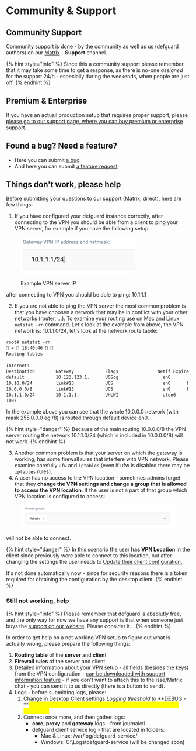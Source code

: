 # Community & Support

## Community Support

Community support is done - by the community as well as us (defguard authors) on our [Matrix](https://matrix.to/#/#defguard:teonite.com) - **Support** channel.

{% hint style="info" %}
Since this a community support please remember that it may take some time to get a response, as there is no-one _assigned_ for the support 24/h - especially during the weekends, when people are just off.
{% endhint %}

## Premium & Enterprise&#x20;

If you have an actuail production setup that requires proper support, please  [please go to our support page, where you can buy  premium or enterprise](https://defguard.net/pricing/) support.

## Found a bug? Need a feature?

* Here you can submit [a bug](https://github.com/DefGuard/defguard/issues/new?assignees=\&labels=bug\&projects=\&template=bug\_report.md\&title=)
* And here you can submit [a feature request](https://github.com/DefGuard/defguard/issues/new?assignees=\&labels=feature\&projects=\&template=feature\_request.md\&title=)

## Things don't work, please help

Before submitting your questions to our support (Matrix, direct), here are few things:

1. If you have configured your defguard instance correctly, after connecting to the VPN you should be able from a client to ping your VPN server, for example if you have the following setup:

<figure><img src="../.gitbook/assets/Screenshot 2024-03-24 at 18.36.43.png" alt="" width="313"><figcaption><p>Example VPN server IP</p></figcaption></figure>

after connecting to VPN you should be able to ping: 10.1.1.1

2. If you are not able to ping the VPN server the most common problem is that you have choosen a network that may be in conflict with your other networks (router, ...). To examine your routing use on Mac and Linux `netstat -rn` command. Let's look at the example from above, the VPN network is: 10.1.1.0/24, let's look at the network route tabile:

```
root# netstat -rn                                                                                                                                          ✔  18:40:46  
Routing tables

Internet:
Destination        Gateway            Flags               Netif Expire
default            10.123.123.1.      UGScg                 en0
10.10.0/24         link#13            UCS                   en0      !
10.0.0.0/8         link#13            UCS                   en0      !
10.1.1.0/24        10.1.1.1.          UHLWI                 utun6  1007
```

In the example above you can see that the whole 10.0.0.0 network (with mask 255.0.0.0 eg /8) is routed through default device en0.

{% hint style="danger" %}
Because of the main routing 10.0.0.0/8 the VPN server routing the network 10.1.1.0/24 (which is included in 10.0.0.0/8) will not work.
{% endhint %}

3. Another common problem is that your server on which the gateway is working, has some firewall rules that interfere with VPN network. Please examine carefully  `ufw` and `iptables` (even if ufw is disabled there may be `iptables` rules).
4. A user has no access to the VPN location - sometimes admins forget that they **change the VPN settings and change a group that is allowed to access the VPN location**. If the user is not a part of that group which VPN location is configured to access:

<figure><img src="../.gitbook/assets/Screenshot 2024-03-24 at 19.44.57.png" alt=""><figcaption></figcaption></figure>

will not be able to connect.

{% hint style="danger" %}
In this scenario the user **has VPN Location** in the client since previously were able to connect to this location, but after changing the settings the user needs to [Update their client configuration.](../help/configuring-vpn/add-new-instance/update-instance.md)

It's not done automatically now - since for security reasons there is a token required for obtaining the configuration by the desktop client.
{% endhint %}

### Still not working, help

{% hint style="info" %}
Please remember that defguard is absolutly free, and the only way for now we have any support is that when someone just buys the [support on our website](https://defguard.net/pricing/). Please consider it...
{% endhint %}

In order to get help on a not working VPN setup to figure out what is actually wrong, please prepare the following things:

1. **Routing table** of the **server** and **clien**t
2. **Firewall rules** of the server and client
3. Detailed information about your VPN setup - all fields (besides the keys) from the VPN configuration - [can be downloaded with support information feature](../admin-and-features/sending-support-info.md) - if you don't want to attach this to the isse/Matrix chat -  you can send it to us directly (there is a button to send).
4. Logs - before submitting logs, please:
   1. Change in Desktop Client settings _Logging threshold_ to **DEBUG - **<mark style="color:yellow;">**you need to restart the desktop client after changing logging threshold.**</mark>
   2. Connect once more, and then gather logs:
      * **core, proxy** and **gateway** logs - from journalctl
      * defguard client service log - that are located in folders:
        * Mac & Linux: /var/log/defguard-service/
        * Windows: C:\Logs\defguard-service (will be changed soon)

